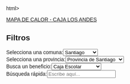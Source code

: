 html><html lang="es"><head><meta charset="UTF-8"><meta name="viewport" content="width=device-width, initial-scale=1.0"><title>Mapa de Calor - Caja Los Andes</title><script src="https://maps.googleapis.com/maps/api/js?key=AIzaSyA9-bmvA0sT-x-FVC3dTqxua81F6uUxAl4&libraries=visualization"></script><link rel="stylesheet" href="https://maxcdn.bootstrapcdn.com/bootstrap/4.5.2/css/bootstrap.min.css"><link rel="stylesheet" href="https://cdnjs.cloudflare.com/ajax/libs/font-awesome/5.15.1/css/all.min.css"><style>body{font-family:'Arial',sans-serif;background-image:url('https://upload.wikimedia.org/wikipedia/commons/thumb/3/34/Logotipo_Caja_Los_Andes.svg/2560px-Logotipo_Caja_Los_Andes.svg.png');background-repeat:no-repeat;background-size:cover;background-position:center center;}.navbar{background-color:#014a84;opacity:0.9;box-shadow:0 4px 8px rgba(0,0,0,0.1);}.navbar-brand{color:white !important;}#title{color:#FFD100;text-shadow:1px 1px 3px rgba(0,0,0,0.3);}#map{height:80vh;width:100%;margin-top:20px;border-radius:8px;box-shadow:0 4px 8px rgba(0,0,0,0.1);}.container{background-color:rgba(255,255,255,0.9);padding:20px;border-radius:8px;margin-top:20px;box-shadow:0 4px 8px rgba(0,0,0,0.1);}select,input[type="text"]{border-radius:20px !important;transition:all 0.3s;}select:focus,input[type="text"]:focus{box-shadow:0 0 10px rgba(1,74,132,0.5) !important;border:1px solid #014a84 !important;}</style></head><body><nav class="navbar navbar-expand-lg navbar-dark"><a class="navbar-brand" href="#"><span id="title">MAPA DE CALOR</span> - CAJA LOS ANDES</a></nav><div class="container"><h2>Filtros</h2><div class="row"><div class="col-md-3"><label for="comunas"><i class="fas fa-city"></i>Selecciona una comuna:</label><select class="form-control" id="comunas" onchange="changeComuna()"><option value="santiago">Santiago</option><option value="providencia">Providencia</option><option value="lasCondes">Las Condes</option><option value="frutillar">Frutillar</option><option value="temuco">Temuco</option></select></div><div class="col-md-3"><label for="provincias"><i class="fas fa-map-marked-alt"></i>Selecciona una provincia:</label><select class="form-control" id="provincias"><option>Provincia de Santiago</option><option>Provincia de Cordillera</option></select></div><div class="col-md-3"><label for="beneficios"><i class="fas fa-gift"></i>Busca un beneficio:</label><select class="form-control" id="beneficios"><option>Caja Escolar</option><option>Primera Caja</option><option>Bodas de Plata</option><option>PSP Farmacias</option><option>Beneficio Dental60</option></select></div><div class="col-md-3"><label for="search"><i class="fas fa-search"></i>Búsqueda rápida:</label><input type="text" class="form-control" id="search" placeholder="Escribe aquí..."></div></div><div id="map"></div></div><script>var map;var heatmap;function initMap(){map=new google.maps.Map(document.getElementById('map'),{zoom:13,center:{lat:-33.45,lng:-70.65},mapTypeId:'roadmap'});heatmap=new google.maps.visualization.HeatmapLayer({data:[]});heatmap.setMap(map);}function fetchBeneficiosData(){/*Datos ficticios*/}function changeComuna(){var comuna=document.getElementById("comunas").value;switch(comuna){case"santiago":map.setCenter({lat:-33.45,lng:-70.65});break;case"providencia":map.setCenter({lat:-33.43,lng:-70.62});break;case"lasCondes":map.setCenter({lat:-33.41,lng:-70.59});break;case"frutillar":map.setCenter({lat:-41.13,lng:-73.06});break;case"temuco":map.setCenter({lat:-38.73,lng:-72.59});break;}}google.maps.event.addDomListener(window,'load',function(){initMap();fetchBeneficiosData();});</script></body></html>






